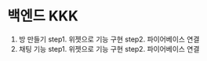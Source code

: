 # 백엔드 KKK
1. 방 만들기
  step1. 위젯으로 기능 구현
  step2. 파이어베이스 연결
2. 채팅 기능
  step1. 위젯으로 기능 구현
  step2. 파이어베이스 연결
